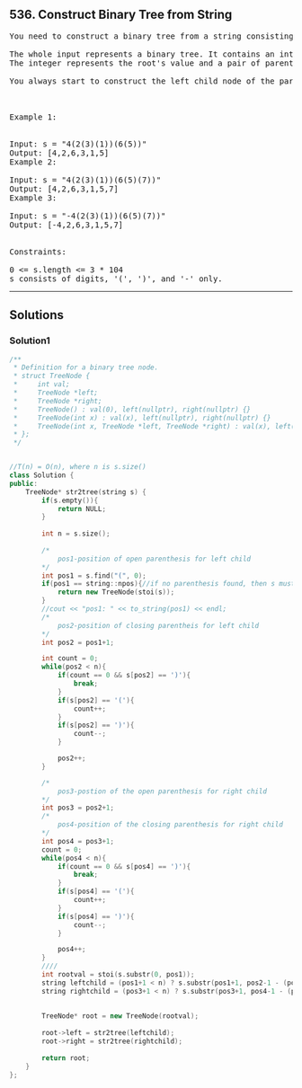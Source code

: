 ## 536. Construct Binary Tree from String

<pre>
You need to construct a binary tree from a string consisting of parenthesis and integers.

The whole input represents a binary tree. It contains an integer followed by zero, one or two pairs of parenthesis. 
The integer represents the root's value and a pair of parenthesis contains a child binary tree with the same structure.

You always start to construct the left child node of the parent first if it exists.

 

Example 1:


Input: s = "4(2(3)(1))(6(5))"
Output: [4,2,6,3,1,5]
Example 2:

Input: s = "4(2(3)(1))(6(5)(7))"
Output: [4,2,6,3,1,5,7]
Example 3:

Input: s = "-4(2(3)(1))(6(5)(7))"
Output: [-4,2,6,3,1,5,7]
 

Constraints:

0 <= s.length <= 3 * 104
s consists of digits, '(', ')', and '-' only.
</pre>
------------------------------------------------------
## Solutions

### Solution1
```c++
/**
 * Definition for a binary tree node.
 * struct TreeNode {
 *     int val;
 *     TreeNode *left;
 *     TreeNode *right;
 *     TreeNode() : val(0), left(nullptr), right(nullptr) {}
 *     TreeNode(int x) : val(x), left(nullptr), right(nullptr) {}
 *     TreeNode(int x, TreeNode *left, TreeNode *right) : val(x), left(left), right(right) {}
 * };
 */


//T(n) = O(n), where n is s.size()
class Solution {
public:
    TreeNode* str2tree(string s) {
        if(s.empty()){
            return NULL;
        }
        
        int n = s.size();
        
        /*
            pos1-position of open parenthesis for left child
        */        
        int pos1 = s.find("(", 0);
        if(pos1 == string::npos){//if no parenthesis found, then s must be a number
            return new TreeNode(stoi(s));
        }
        //cout << "pos1: " << to_string(pos1) << endl;
        /*
            pos2-position of closing parentheis for left child
        */
        int pos2 = pos1+1;

        int count = 0;
        while(pos2 < n){
            if(count == 0 && s[pos2] == ')'){
                break;
            }            
            if(s[pos2] == '('){
                count++;
            }
            if(s[pos2] == ')'){
                count--;
            }

            pos2++;
        }

        /*
            pos3-postion of the open parenthesis for right child
        */
        int pos3 = pos2+1;
        /*
            pos4-position of the closing parenthesis for right child
        */
        int pos4 = pos3+1;
        count = 0;
        while(pos4 < n){
            if(count == 0 && s[pos4] == ')'){
                break;
            }            
            if(s[pos4] == '('){
                count++;
            }
            if(s[pos4] == ')'){
                count--;
            }

            pos4++;
        }
        ////
        int rootval = stoi(s.substr(0, pos1));
        string leftchild = (pos1+1 < n) ? s.substr(pos1+1, pos2-1 - (pos1+1) + 1) : "";
        string rightchild = (pos3+1 < n) ? s.substr(pos3+1, pos4-1 - (pos3+1) + 1) : "";
        
        
        TreeNode* root = new TreeNode(rootval);
        
        root->left = str2tree(leftchild);
        root->right = str2tree(rightchild);
        
        return root;
    }
};

```
